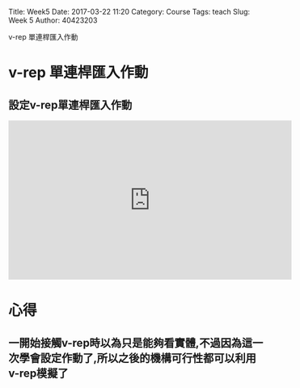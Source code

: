 Title: Week5 
Date: 2017-03-22 11:20
Category: Course
Tags: teach
Slug: Week 5
Author: 40423203


v-rep 單連桿匯入作動
<!-- PELICAN_END_SUMMARY -->

<h1>v-rep 單連桿匯入作動</h1>

<h2>設定v-rep單連桿匯入作動</h2>

<iframe width="560" height="315" src="https://www.youtube.com/embed/3BQdXEXpEcw" frameborder="0" allowfullscreen></iframe>

<h1>心得</h1>

<h2>一開始接觸v-rep時以為只是能夠看實體,不過因為這一次學會設定作動了,所以之後的機構可行性都可以利用v-rep模擬了</h2>

